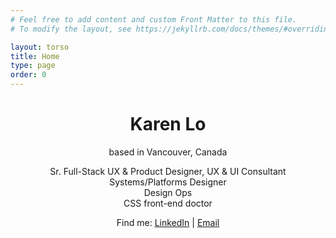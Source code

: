 ```yaml
---
# Feel free to add content and custom Front Matter to this file.
# To modify the layout, see https://jekyllrb.com/docs/themes/#overriding-theme-defaults

layout: torso
title: Home
type: page
order: 0
---
```


<center  uk-height-viewport="offset-bottom: 20" class="uk-flex uk-flex-middle uk-flex-center">
    <div class="uk-card uk-card-default uk-card-body uk-width-1-2@m uk-text-left">
        <h1 class="uk-card-title">Karen Lo</h1>
        <p class="uk-text-small">based in Vancouver, Canada</p>
        <p>
            Sr. Full-Stack UX & Product Designer, UX & UI Consultant<br/>
            Systems/Platforms Designer<br/>
            Design Ops<Br/>
            CSS front-end doctor
        </p>
        <p class="uk-text-small">Find me: <a href="https://www.linkedin.com/in/lokaren/" target="blank">LinkedIn</a> | <a href="mailto:design@karenlo.ca">Email</a></p>
    </div>
</center>
